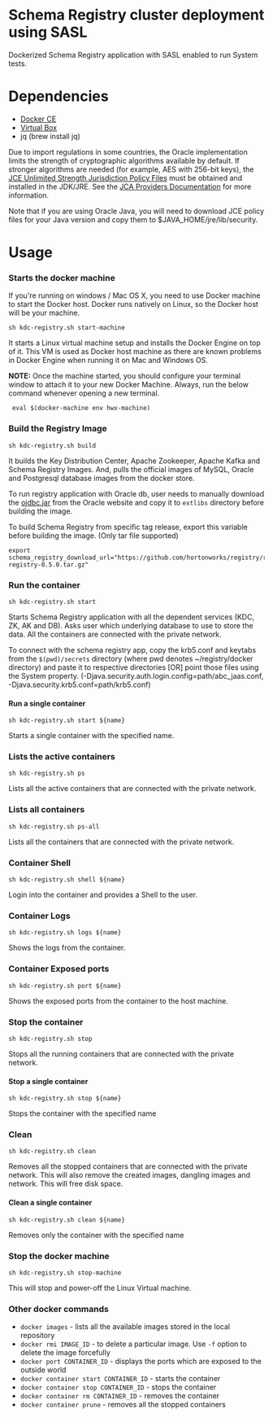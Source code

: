 Schema Registry cluster deployment using SASL
=============================================

Dockerized Schema Registry application with SASL enabled to run System tests. 


# Dependencies

- [Docker CE](https://www.docker.com/community-edition#/download)
- [Virtual Box](https://www.virtualbox.org/wiki/Downloads)
- jq (brew install jq)

Due to import regulations in some countries, the Oracle implementation limits the strength of cryptographic algorithms 
available by default. If stronger algorithms are needed (for example, AES with 256-bit keys), the [JCE Unlimited Strength
Jurisdiction Policy Files](http://www.oracle.com/technetwork/java/javase/downloads/index.html) must be obtained and 
installed in the JDK/JRE. See the [JCA Providers Documentation](https://docs.oracle.com/javase/8/docs/technotes/guides/security/SunProviders.html) 
for more information.
 
Note that if you are using Oracle Java, you will need to download JCE policy files for your Java version and copy them 
to $JAVA_HOME/jre/lib/security.

# Usage

### Starts the docker machine

If you're running on windows / Mac OS X, you need to use Docker machine to start the Docker host. Docker runs natively on
Linux, so the Docker host will be your machine. 

```
sh kdc-registry.sh start-machine
```
It starts a Linux virtual machine setup and installs the Docker Engine on top of it.
This VM is used as Docker host machine as there are known problems in Docker Engine when
running it on Mac and Windows OS.

<B>NOTE:</B> Once the machine started, you should configure your terminal window to attach it to your new Docker Machine.
Always, run the below command whenever opening a new terminal.

``` eval $(docker-machine env hwx-machine)```

### Build the Registry Image
```
sh kdc-registry.sh build
```

It builds the Key Distribution Center, Apache Zookeeper, Apache Kafka and Schema Registry Images.
And, pulls the official images of MySQL, Oracle and Postgresql database images from the docker store.

To run registry application with Oracle db, user needs to manually download the [ojdbc.jar](http://www.oracle.com/technetwork/database/features/jdbc/jdbc-drivers-12c-download-1958347.html) from the Oracle website and 
copy it to `extlibs` directory before building the image.

To build Schema Registry from specific tag release, export this variable before building the image. (Only tar file supported)
```
export schema_registry_download_url="https://github.com/hortonworks/registry/releases/download/v0.5.0/hortonworks-registry-0.5.0.tar.gz"
```

### Run the container
```
sh kdc-registry.sh start
```

Starts Schema Registry application with all the dependent services (KDC, ZK, AK and DB). Asks user 
which underlying database to use to store the data. All the containers are connected with the 
private network.

To connect with the schema registry app, copy the krb5.conf and keytabs from the `$(pwd)/secrets` directory (where pwd 
denotes ~/registry/docker directory) and paste it to respective directories [OR] point those files using the System property.
(-Djava.security.auth.login.config=path/abc_jaas.conf, -Djava.security.krb5.conf=path/krb5.conf)

#### Run a single container
```
sh kdc-registry.sh start ${name}
```
Starts a single container with the specified name.

### Lists the active containers
```
sh kdc-registry.sh ps
```
Lists all the active containers that are connected with the private network.

### Lists all containers
```
sh kdc-registry.sh ps-all
```
Lists all the containers that are connected with the private network.

### Container Shell
```
sh kdc-registry.sh shell ${name}
```
Login into the container and provides a Shell to the user.

### Container Logs
```
sh kdc-registry.sh logs ${name}
```
Shows the logs from the container.

### Container Exposed ports
```
sh kdc-registry.sh port ${name}
```
Shows the exposed ports from the container to the host machine.

### Stop the container
```
sh kdc-registry.sh stop
```
Stops all the running containers that are connected with the private network.

#### Stop a single container
```
sh kdc-registry.sh stop ${name}
```
Stops the container with the specified name

### Clean
```
sh kdc-registry.sh clean
```
Removes all the stopped containers that are connected with the private network. This will also remove the created images, 
dangling images and network. This will free disk space. 

#### Clean a single container
```
sh kdc-registry.sh clean ${name}
```
Removes only the container with the specified name

### Stop the docker machine
```
sh kdc-registry.sh stop-machine
```
This will stop and power-off the Linux Virtual machine.

### Other docker commands

- `docker images` - lists all the available images stored in the local repository
- `docker rmi IMAGE_ID` - to delete a particular image. Use `-f` option to delete the image forcefully
- `docker port CONTAINER_ID` - displays the ports which are exposed to the outside world
- `docker container start CONTAINER_ID` - starts the container
- `docker container stop CONTAINER_ID` - stops the container
- `docker container rm CONTAINER_ID` - removes the container
- `docker container prune` - removes all the stopped containers